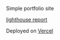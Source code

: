 Simple portfolio site

[lighthouse report](https://drive.google.com/file/d/1jF2HJj2hnO-1RbELZh-9LPXILSUhBg8d/view?usp=sharing)

Deployed on [Vercel](https://www.adnjoo.com/)
